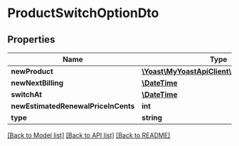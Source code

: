 # ProductSwitchOptionDto

## Properties
Name | Type | Description | Notes
------------ | ------------- | ------------- | -------------
**newProduct** | [**\Yoast\MyYoastApiClient\Model\ProductDto**](ProductDto.md) |  | 
**newNextBilling** | [**\DateTime**](\DateTime.md) |  | 
**switchAt** | [**\DateTime**](\DateTime.md) |  | 
**newEstimatedRenewalPriceInCents** | **int** |  | 
**type** | **string** |  | 

[[Back to Model list]](../../README.md#documentation-for-models) [[Back to API list]](../../README.md#documentation-for-api-endpoints) [[Back to README]](../../README.md)

